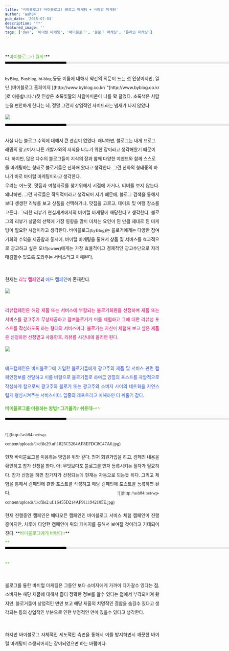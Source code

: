```yaml
---
title: '바이블로그? 바이블로그! 블로그 마케팅 + 바이럴 마케팅'
author: 'ash84'
pub_date: '2015-07-03'
description: '**'
featured_image: ''
tags: ['dev', '바이럴 마케팅', '바이블로그', '블로그 마케팅', '온라인 마케팅']
---
```



<div style="margin-left: 12em; line-height: 2; "><font color="#5fb636"><span style="font-size: 11pt; "><span style="font-family: Dotum; "> </span></span></font></div><div style="line-height: 2; "></div><div style="text-align: justify; line-height: 2; ">**<font color="#5fb636"><span style="font-size: 11pt; "><span style="font-family: Dotum; ">바이블로그가 뭘까?</span></span></font>**</div><div style="text-align: justify; line-height: 2; "><div style="border-left-color: rgb(0, 0, 0); border-left-width: 200px; border-left-style: solid; padding-bottom: 3px; background-color: rgb(232, 232, 232); padding-left: 6px; width: 690px; padding-right: 6px; font: normal normal bold 1pt/1 나눔고딕, sans-serif; margin-bottom: 10px; height: 1px; color: rgb(255, 255, 255); padding-top: 3px; "><span style="font-size: 11pt; "><span style="font-size: 10pt; "><span style="font-size: 11pt; "><span style="font-size: 10pt; "><span style="font-size: 10pt; "><span style="font-family: Batang; "><span style="font-size: 11pt; "></span></span></span></span></span></span></span></div><div style="line-height: 1.7; "><span style="font-family: Dotum; "><font color="#474747"><span style="font-size: 11pt; "><span style="font-family: Dotum; "></span></span></font><span style="font-size: 10pt; "><font color="#474747"><span style="font-size: 11pt; "><span style="font-family: Dotum; "></span></span></font><span style="font-family: Dotum; "><font color="#474747"><span style="font-size: 11pt; "><span style="font-family: Dotum; "></span></span></font><span style="font-size: 10pt; "><font color="#474747"><span style="font-size: 11pt; "><span style="font-family: Dotum; "> </span></span></font></span></span></span></span></div><span style="font-size: 11pt; "><span style="font-family: Dotum; ">  
 byBlog, Buyblog, bi-blog 등등 이름에 대해서 약간의 의문이 드는 첫 인상이지만, 일단 </span></span>[<span style="font-size: 11pt; "><span style="font-family: Dotum; ">바이블로그 홈페이지 </span></span>](http://www.byblog.co.kr/ "[http://www.byblog.co.kr      ]로 이동합니다.")<span style="font-size: 11pt; "><span style="font-family: Dotum; ">첫 인상은 초록빛깔의 사람아이콘이 나를 확 끌었다. 초록색은 사람 눈을 편안하게 한다는 데, 정말 그런지 상업적인 사이트라는 냄새가 나지 않았다. </span></span>

<span style="font-size: 11pt; "><span style="font-family: Dotum; ">![](http://ash84.net/wp-content/uploads/1/cfile9.uf.202393264AF8EE816B67C5.jpg)

</span></span>

</div><div style="line-height: 2; "><div style="border-left-color: rgb(0, 0, 0); border-left-width: 200px; border-left-style: solid; padding-bottom: 3px; background-color: rgb(232, 232, 232); padding-left: 6px; width: 690px; padding-right: 6px; font: normal normal bold 1pt/1 나눔고딕, sans-serif; margin-bottom: 10px; height: 1px; color: rgb(255, 255, 255); padding-top: 3px; "><span style="font-size: 11pt; "><span style="font-size: 10pt; "><span style="font-size: 11pt; "><span style="font-size: 10pt; "><span style="font-size: 10pt; "><span style="font-family: Batang; "><span style="font-size: 11pt; "></span></span></span></span></span></span></span></div><div style="line-height: 1.7; "><span style="font-family: Dotum; "><font color="#474747"><span style="font-size: 11pt; "><span style="font-family: Dotum; "></span></span></font><span style="font-size: 10pt; "><font color="#474747"><span style="font-size: 11pt; "><span style="font-family: Dotum; "></span></span></font><span style="font-family: Dotum; "><font color="#474747"><span style="font-size: 11pt; "><span style="font-family: Dotum; "></span></span></font><span style="font-size: 10pt; "><font color="#474747"><span style="font-size: 11pt; "><span style="font-family: Dotum; "> </span></span></font></span></span></span></span></div><span style="font-size: 11pt; "><span style="font-family: Dotum; ">  
 사실 나는 블로그 수익에 대해서 큰 관심이 없었다. 왜냐하면, 블로그는 내게 프로그래밍의 창고이자 다른 개발자와의 지식을 나누기 위한 장이라고 생각해왔기 때문이다. 하지만, 많은 다수의 블로그들이 지식의 장과 함께 다양한 이벤트와 함께 스스로를 마케팅하는 형태로 블로거들은 진화해 왔다고 생각한다. 그런 진화의 형태중의 하나가 바로 바이럴 마케팅이라고 생각한다. </span></span>

<div style="TEXT-ALIGN: justify"><span style="font-size: 11pt; "><span style="font-family: Dotum; ">  
 우리는 어느덧, 맛집과 여행자료를 찾기위해서 서점에 가거나, 티비를 보지 않는다. 왜냐하면, 그런 자료들은 작위적이라고 생각되어 지기 때문에, 블로그 검색을 통해서 보다 생생한 리뷰를 보고 상품을 선택하거나, 맛집을 고르고, 데이트 및 여행 장소를 고른다. 그러한 리뷰가 현실세계에서의 바이럴 마케팅에 해당한다고 생각한다. 블로그의 리뷰가 상품의 선택에 가장 영향을 많이 미치는 요인이 된 만큼 제대로 된 마케팅이 필요한 시점이라고 생각한다. </span></span><span style="font-size: 11pt; "><span style="font-family: Dotum; ">  
 바이블로그(byBlog)는 블로거에게는 다양한 참여기회와 수익을 제공함과 동시에, 바이럴 마케팅을 통해서 상품 및 서비스를 효과적으로 광고하고 싶은 오너(owner)에게는 가장 효율적이고 경제적인 광고수단으로 자리매김할수 있도록 도와주는 서비스라고 이해된다. </span></span>

<span style="font-size: 11pt; "><span style="font-family: Dotum; ">  
 현재는</span></span><font color="#c8056a"><span style="font-size: 11pt; "><span style="font-family: Dotum; "> 리뷰 캠페인</span></span></font><span style="font-size: 11pt; "><span style="font-family: Dotum; ">과 </span></span><font color="#3058d2"><span style="font-size: 11pt; "><span style="font-family: Dotum; ">애드 캠페인</span></span></font><span style="font-size: 11pt; "><span style="font-family: Dotum; ">이 존재한다. </span></span>

<span style="font-size: 11pt; "><span style="font-family: Dotum; ">![](http://ash84.net/wp-content/uploads/1/cfile9.uf.1336C2284AF8EF515C694F.jpg)

</span></span>  
<font color="#c8056a"><span style="font-size: 11pt; "><span style="font-family: Dotum; ">리뷰캠페인은 해당 제품 또는 서비스에 부합되는 블로거회원을 선정하여 제품 또는 서비스를 광고주가 무상제공하고 참여블로거가 이를 체험하고 그에 대한 리뷰성 포스트를 작성하도록 하는 형태의 서비스이다. 블로거는 자신이 체험해 보고 싶은 제품은 신청하면 선정받고 사용한후, 리뷰를 시간내에 올리면 된다. </span></span></font>

  
<span style="font-size: 11pt; "><span style="font-family: Dotum; ">![](http://ash84.net/wp-content/uploads/1/cfile21.uf.150341244AF8EF6B686305.jpg)

</span></span>  
<font color="#3058d2"><span style="font-size: 11pt; "><span style="font-family: Dotum; ">애드캠페인은 바이블로그에 가입한 블로거들에게 광고주의 제품 및 서비스 관련 캠페인정보를 전달하고 이를 바탕으로 블로거들로 하여금 양질의 포스트를 자발적으로 작성하게 함으로써 광고주와 블로거 또는 광고주와 소비자 사이의 네트웍을 자연스럽게 형성시켜주는 서비스이다. 일종의 레포트라고 이해하면 더 쉬울거 같다. </span></span>  
</font>

**<font color="#5fb636"><span style="font-size: 11pt; "><span style="font-family: Dotum; ">바이블로그를 이용하는 방법? 그거몰라? 쉬운데~^^</span></span></font>**

</div><div style="TEXT-ALIGN: justify"><div style="border-left-color: rgb(0, 0, 0); border-left-width: 200px; border-left-style: solid; padding-bottom: 3px; background-color: rgb(232, 232, 232); padding-left: 6px; width: 690px; padding-right: 6px; font: normal normal bold 1pt/1 나눔고딕, sans-serif; margin-bottom: 10px; height: 1px; color: rgb(255, 255, 255); padding-top: 3px; "><span style="font-size: 11pt; "><span style="font-size: 10pt; "><span style="font-size: 11pt; "><span style="font-size: 10pt; "><span style="font-size: 10pt; "><span style="font-family: Batang; "><span style="font-size: 11pt; "></span></span></span></span></span></span></span></div><div style="line-height: 1.7; "><span style="font-family: Dotum; "><font color="#474747"><span style="font-size: 11pt; "><span style="font-family: Dotum; "></span></span></font><span style="font-size: 10pt; "><font color="#474747"><span style="font-size: 11pt; "><span style="font-family: Dotum; "></span></span></font><span style="font-family: Dotum; "><font color="#474747"><span style="font-size: 11pt; "><span style="font-family: Dotum; "></span></span></font><span style="font-size: 10pt; "><font color="#474747"><span style="font-size: 11pt; "><span style="font-family: Dotum; "> </span></span></font></span></span></span></span></div><span style="font-size: 11pt; "><span style="font-family: Dotum; ">![](http://ash84.net/wp-content/uploads/1/cfile29.uf.1825C5264AF8EFDC8C47A0.jpg)

</span></span>

</div><div style="TEXT-ALIGN: justify">  
<span style="font-size: 11pt; "><span style="font-family: Dotum; ">  
 현재 바이블로그를 이용하는 방법은 위와 같다. 먼저 회원가입을 하고, 캠페인 내용을 확인하고 참가 신청을 한다. 아! 무엇보다도 블로그를 먼저 등록시키는 절차가 필요하다. 참가 신청을 하면 참가자가 선정되는데 현재는 자동으로 되는듯 하다. 그리고 체험을 통해서 캠페인에 관한 포스트를 작성하고 해당 캠페인에 포스트를 등록하면 된다. </span></span><span style="font-size: 11pt; "><span style="font-family: Dotum; ">![](http://ash84.net/wp-content/uploads/1/cfile2.uf.16455D214AF9111942105E.jpg)

</span></span>

</div><div style="TEXT-ALIGN: justify">  
<span style="font-size: 11pt; "><span style="font-family: Dotum; ">  
 현재 진행중인 캠페인은 베타오픈 캠페인인 바이블로그 서비스 체험 캠페인이 진행중이지만, 차후에 다양한 캠페인이 위의 페이지를 통해서 보여질 것이라고 기대되어진다. </span></span>**<font color="#5fb636"><span style="font-size: 11pt; "><span style="font-family: Dotum; ">바이블로그에게 바란다!!</span></span></font>**

</div><div style="TEXT-ALIGN: justify"><font color="#5FB636">**<span style="color: rgb(51, 51, 51); font-weight: normal; "><div style="border-left-color: rgb(0, 0, 0); border-left-width: 200px; border-left-style: solid; padding-bottom: 3px; background-color: rgb(232, 232, 232); padding-left: 6px; width: 690px; padding-right: 6px; font: normal normal bold 1pt/1 나눔고딕, sans-serif; margin-bottom: 10px; height: 1px; color: rgb(255, 255, 255); padding-top: 3px; "><span style="font-size: 11pt; "><span style="font-size: 10pt; "><span style="font-size: 11pt; "><span style="font-size: 10pt; "><span style="font-size: 10pt; "><span style="font-family: Batang; "><span style="font-size: 11pt; "></span></span></span></span></span></span></span></div><div style="line-height: 1.7; "><span style="font-family: Dotum; "><font color="#474747"><span style="font-size: 11pt; "><span style="font-family: Dotum; "></span></span></font><span style="font-size: 10pt; "><font color="#474747"><span style="font-size: 11pt; "><span style="font-family: Dotum; "></span></span></font><span style="font-family: Dotum; "><font color="#474747"><span style="font-size: 11pt; "><span style="font-family: Dotum; "></span></span></font><span style="font-size: 10pt; "><font color="#474747"><span style="font-size: 11pt; "><span style="font-family: Dotum; "> </span></span></font></span></span></span></span></div></span>**</font>  
  
<span style="font-size: 11pt; "><span style="font-family: Dotum; ">  
 블로그를 통한 바이럴 마케팅은 그동안 보다 소비자에게 가까이 다가갈수 있다는 점, 소비자는 해당 제품에 대해서 좀더 정확한 정보를 알수 있다는 점에서 부각되어져 왔지만, 블로거들이 상업적인 면만 보고 해당 제품의 치명적인 결함을 숨길수 있다고 생각되는 등의 상업적인 부분으로 인한 부정적인 면이 있을수 있다고 생각한다. </span></span>

<span style="font-size: 11pt; "><span style="font-family: Dotum; ">  
 하지만 바이블로그 자체적인 제도적인 측면을 통해서 이를 방지하면서 깨끗한 바이럴 마케팅이 수행되어지는 장이되었으면 하는 바램이다. </span></span>

</div></div><div><div style="TEXT-ALIGN: justify"></div></div>

